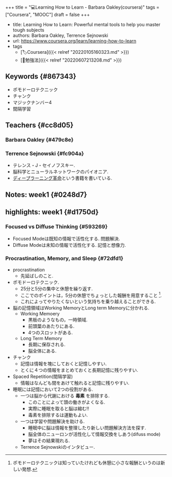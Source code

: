 +++
title = "💻Learning How to Learn - Barbara Oakley(coursera)"
tags = ["Coursera", "MOOC"]
draft = false
+++

-   title: Learning How to Learn: Powerful mental tools to help you master tough subjects
-   authors: Barbara Oakley, Terrence Sejnowski
-   url: <https://www.coursera.org/learn/learning-how-to-learn>
-   tags
    -   [🏷Coursera]({{< relref "20220105160323.md" >}})
    -   [📝勉強法]({{< relref "20220607213208.md" >}})


## Keywords {#867343}

-   ポモドーロテクニック
-   チャンク
-   マジックナンバー4
-   間隔学習


## Teachers {#cc8d05}


### Barbara Oakley {#479c8e}


### Terrence Sejnowski {#fc904a}

-   テレンス・J・セイノフスキー.
-   脳科学とニューラルネットワークのパイオニア.
-   [ディープラーニング革命](https://amzn.to/32TZFcy)という書籍を書いている.


## Notes: week1 {#0248d7}


## highlights: week1 {#d1750d}


### Focused vs Diffuse Thinking {#593269}

-   Focused Modeは既知の情報で活性化する. 問題解決.
-   Diffuse Modeは未知の情報で活性化する. 記憶と想像力.


### Procrastination, Memory, and Sleep {#72dfd1}

-   procrastination
    -   先延ばしのこと.
-   ポモドーロテクニック.
    -   25分と5分の集中と休憩を繰り返す.
    -   ここでのポイントは，5分の休憩でちょっとした報酬を用意すること&nbsp;[^fn:1].
    -   これによってやりたくないという気持ちを乗り越えることができる.
-   脳の記憶領域はWorking MemoryとLong term Memoryに分かれる.
    -   Working Memoery
        -   黒板のようなもの，一時領域.
        -   前頭葉のあたりにある.
        -   4つのスロットがある.
    -   Long Term Memory
        -   長期に保存される.
        -   脳全体にある.
-   チャンク
    -   記憶は情報を塊にしておくと記憶しやすい.
    -   とくに４つの情報をまとめておくと長期記憶に残りやすい.
-   Spaced Repetition(間隔学習)
    -   情報はなんども間をあけて触れると記憶に残りやすい.
-   睡眠には記憶において2つの役割がある.
    -   一つは脳から代謝における **毒素** を排除する.
        -   このことによって頭の働きがよくなる.
        -   実際に睡眠を取ると脳は縮む!!
        -   毒素を排除するは運動もよい.
    -   一つは学習や問題解決を助ける.
        -   睡眠中に脳は情報を整理したり新しい問題解決方法を探す.
        -   脳全体のニューロンが活性化して情報交換をしあう(difuss mode)
        -   夢はその結果現れる.
    -   Terrence Sejnowskiのインタビュー.

[^fn:1]: ポモドーロテクニックは知っていたけれども休憩に小さな報酬というのは新しい発想.

